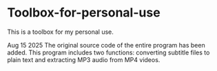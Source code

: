 # Toolbox-for-personal-use
This is a toolbox for my personal use.

Aug 15 2025
The original source code of the entire program has been added. This program includes two functions: converting subtitle files to plain text and extracting MP3 audio from MP4 videos.
